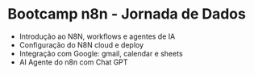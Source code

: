 # Bootcamp n8n - Jornada de Dados

* Introdução ao N8N, workflows e agentes de IA
* Configuração do N8N cloud e deploy
* Integração com Google: gmail, calendar e sheets
* AI Agente do n8n com Chat GPT